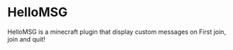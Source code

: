 # HelloMSG
HelloMSG is a minecraft plugin that display custom messages on First join, join and quit!
